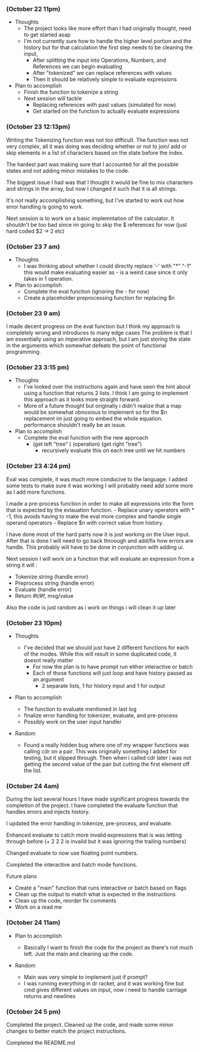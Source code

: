 ### (October 22 11pm)
 - Thoughts 
   - The project looks like more effort than I had originally thought, 
     need to get started asap
   - I'm not currently sure how to handle the higher level portion and 
     the history but for that calculation the first step needs to be cleaning the input,
        - After splitting the input into Operations, Numbers, and References we can begin
          evaluating
        - After "tokenized" we can replace references with values 
        - Then It should be relatively simple to evaluate expressions
 - Plan to accomplish 
   - Finish the function to tokenize a string
   - Next session will tackle 
     - Replacing references with past values (simulated for now)
     - Get started on the function to actually evaluate expressions


### (October 23 12:13pm)
   
Writing the Tokenizing function was not too difficult. The function was not 
very complex, all it was doing was deciding whether or not to join/ add or skip
elements in a list of characters based on the state before the index. 

The hardest part was making sure that I accounted for all the possible states
and not adding minor mistakes to the code. 

The biggest issue I had was that I thought it would be fine to mix characters and 
strings in the array, but now I changed it such that it is all strings.

It's not really accomplishing something, but I've started to work out how error handling
is going to work.

Next session is to work on a basic implemntation of the calculator. It shouldn't be too bad
since im going to skip the $ references for now (just hard coded $2 -> 2 etc)



### (October 23 7 am)

 - Thoughts
    - I was thinking about whether I could directly replace '-' with "*" "-1" this would make evaluating easier
      as - is a weird case since it only takes in 1 operation.
 - Plan to accomplish 
   - Complete the eval function (ignoring the - for now)
   - Create a placeholder preprocessing function for replacing $n 


###  (October 23 9 am)

I made decent progress on the eval function but I think my approach is completely wrong and introduces to many edge cases
The problem is that I am essentially using an imperative approach, but I am just storing the state in the 
arguments which somewhat defeats the point of functional programming.


###  (October 23 3:15 pm)
 - Thoughts 
   - I've looked over the instructions again and have seen the hint about using a function that returns 2 lists. I think
     I am going to implement this approach as it looks more straight forward.
   - More of a future thought but originally i didn't realize that a map would be somewhat obnoxious to implement 
     so for the $n replacement im just going to embed the whole equation. performance shouldn't really be an issue.
 - Plan to accomplish 
   - Complete the eval function with the new approach 
     - (get left "tree" ) (operation) (get right "tree") 
       - recursively evaluate this on each tree until we hit numbers 



###  (October 23 4:24 pm)

Eval was complete, it was much more conducive to the language. I added some tests to make sure it was working
I will probably need add some more as I add more functions. 

I made a pre-process function in order to make all expressions into the form that is expected by the evlauation function.
    - Replace unary operators with * -1, this avoids having to make the eval more complex and handle single operand operators
    - Replace $n with correct value from history.


I have done most of the hard parts now it is just working on the User input. After that is done I will need to go back throough 
and add/fix how errors are handle. This probably will have to be done in conjunction with adding ui.

Next session I will work on a function that will evaluate an expression from a string it will :
 - Tokenize string (handle error)
 - Preprocess string (handle error)
 - Evaluate (handle error)
 - Return #t/#f, msg/value

Also the code is just random as i work on things i will clean it up later


### (October 23 10pm)

- Thoughts
  - I've decided that we should just have 2 different functions for each of the modes. While
    this will result in some duplicated code, it doesnt really matter 
    - For now the plan is to have prompt run either interactive or batch
    - Each of those functions will just loop and have history passed as an argument
      - 2 separate lists, 1 for history input and 1 for output
- Plan  to accomplish 
  - The function to evaluate mentioned in last log 
  - finalize error handling for tokenizer, evaluate, and pre-process 
  - Possibly work on the user input handler

 - Random
   - Found a really hidden bug where one of my wrapper functions was calling cdr on a pair. This was originally something I added 
    for testing, but it slipped through. Then when i called cdr later i was not getting the second value of the pair but cutting the 
    first element off the list.

### (October 24 4am)
    
During the last several hours I have made significant progress towards the completion of the project. I have 
completed the evaluate function that handles errors and injects history.

I updated the error handling in tokenize, pre-process, and evaluate. 

Enhanced evaluate to catch more invalid expressions that is was letting through before (+ 2 2 2 is invalid 
but it was ignoring the trailing numbers)

Changed evaluate to now use floating point numbers. 

Completed the interactive and batch mode functions. 

Future plans 
 - Create a "main" function that runs interactive or batch based on flags 
 - Clean up the output to match what is expected in the instructions 
 - Clean up the code, reorder fix comments 
 - Work on a read me



### (October 24 11am)
 - Plan to accomplish
    - Basically I want to finish the code for the project as there's not much left. Just the main and cleaning up the 
      code.

 - Random
   - Main was very simple to implement just if prompt?
   - I was running everything in dr racket, and it was working fine but cmd gives different values on input, now i need to 
     handle carriage returns and newlines


### (October 24 5 pm)

Completed the project. Cleaned up the code, and made some minor changes to better match the project instructions. 

Completed the README.md 

